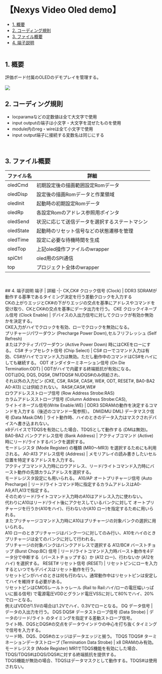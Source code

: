 <h1>【Nexys Video Oled demo】</h1>

- [1. 概要](#1-概要)
- [2. コーディング規則](#2-コーディング規則)
- [3. ファイル概要](#3-ファイル概要)
- [4. 端子説明](#4-端子説明)
</br></br>

## 1. 概要
評価ボード付属のOLEDのデモプレイを管理する。</br>
</br>
![](res/IMG_3552.jpg)
</br>

## 2. コーディング規則
- locparamaなどの定数値は全て大文字で使用</br>
- input outputの端子は小文字・大文字を混ぜたものを使用</br>
- module内のreg・wireは全て小文字で使用</br>
- input output端子に接続する変数名は同じにする</br>
</br>

## 3. ファイル概要
ファイル名 | 詳細
-|-
oledCmd | 初期設定後の描画範囲設定Romデータ
oledDisp | 設定後の描画Romデータと作業領域
oledInit | 起動時の初期設定Romデータ
oledRp | 各設定Romのアドレス参照用ポインタ
oledSend | 状況に応じて送信データを選択するステートマシン
oledState | 起動時のリセット信号などの状態遷移を管理
oledTime | 設定に必要な待機時間を生成
oledTop | 上記oled操作ファイルのwrapper
spiCtrl | oled用のSPI通信
top | プロジェクト全体のwrapper
</br>
</br>
## 4. 端子説明
端子 | 詳細
-|-
  CK,CK# クロック信号 (Clock) | DDR3 SDRAMが動作する基準であるタイミング決定を行う差動クロックを入力する</br>CKの上がりエッジとCK#の下がりエッジの交点を基準にアドレスやコマンドを受け取り、CKとCK#の交点を基準にデータ出力を行う。
 CKE クロックイネーブル信号 (Clock Enable) | デバイスの入出力信号に対してクロックが有効か無効かを決定する。</br>CKE入力がハイでクロックを有効、ローでクロックを無効になる。</br>プリチャージパワーダウン (Precharge Power Down),セルフリフレッシュ (Self Refresh) </br>またはアクティブパワーダウン (Active Power Down) 時にはCKEをローにする。
CS# チップセレクト信号 (Chip Select) | CS# ローでコマンド入力は有効、CS#がハイでコマンド入力は無効。ただし動作中のコマンドはCS#をハイにしても継続する。
ODT オンダイターミネーション信号 (On Die Termination:ODT) | ODTがハイで内蔵する終端抵抗が有効になる。</br>ODTはDQ, DQS, DQS#, DMTDQS# NUDQS#のみ供給され、</br>それ以外の入力ピン (CKE, CS#, RAS#, CAS#, WE#, ODT, RESET#, BA0-BA2 A0-A13) には供給されない。
RAS#,CAS#,WE#</br>ロウアドレスストローブ信号 (Row Address Strobe:RAS)</br>カラムアドレスストローブ信号 (Column Address Strobe:CAS),</br>ライトイネーブル信号(Write Enable:WE) | DDR3 SDRAMの動作を決定するコマンドを入力する（後述のコマンド一覧参照）。
DM(DMU DML) データマスク信号 (Data Mask:DM) | ライト動作時、ハイのときのデータ入力はマスクされデバイスへ書き込まれない。</br>x8デバイスでTDQSを有効にした場合、TDQSとして動作する (DMは無効)。
BA0-BA2 バンクアドレス信号 (Bank Address) | アクティブコマンド (Active) 時にリード/ライトするバンクを選択する。</br>モードレジスタ (Mode Register) の種類 (MR0～MR3) を選択するためにも利用される。
A0-A13 アドレス信号 (Address) | メモリアレイの読み書きしたいセル位置を特定するアドレスを入力する。 </br>アクティブコマンド入力時にロウアドレス、リード/ライトコマンド入力時にバースト動作の先頭カラムアドレスを選択する。</br>モードレジスタ設定にも用いられる。
A10/AP オートプリチャージ信号 (Auto Precharge) | リード/ライトコマンド時に指定するカラムアドレスはA0-A9,A11,A13で指定する。</br>そのためリード/ライトコマンド入力時のA10はアドレス入力に使わない。</br>代わりにA10はリード/ライト後にアクセスしているバンクに対して オートプリチャージを行うか(A10をハイ)、行わないか(A10 ロー)を指定するために用いられる。</br>またプリチャージコマンド入力時にA10はプリチャージの対象バンクの選択に用いられる。</br>A10 ローのときプリチャージはバンク一つに対してのみ行い、A10をハイのときプリチャージは全てのバンクに対して行われる。</br>プリチャージの対象バンクはバンクアドレスで選択する
A12/BC# バーストチョップ (Burst Chop:BC) 信号 | リード/ライトコマンド入力時バースト動作を4データ分で中断する（バーストチョップする）か (A12 ロー)、行わないか (A12をハイ) を選択する。
RESET# リセット信号 (RESET) | リセットピンにローを入力するといつでもデバイスはリセット動作を行う。</br>リセットピンがハイのときは何も行わない。通常動作中はリセットピンは安定してハイを維持する必要がある。</br>リセットピンはCMOSレールトゥレール (Rail to Rail:ハイ/ローの電圧幅いっぱいに振る信号) で電源電圧VDDとグランド電圧VSSに対して80%でハイ、20%でローとなる。</br>例えばVDDが1.5Vの場合は1.2Vでハイ、0.3Vでローとなる。
DQ データ信号 | データの入出力を行う。
DQS DQS# データストローブ信号 (Data Strobe) | データのリード/ライト のタイミングを指定する差動ストローブ信号。</br>ライト時、DQSとDQS#の交点をデータウインドウの中心を打ち抜くタイミングで信号を入力する。</br>リード時、DQS、DQS#のエッジはデータエッジと揃う。
TDQS TDQS# ターミネーションデータストローブ (Termination Data Strobe) | x8 DRAMのみ有効。モードレジスタ (Mode Register) MR1でTDQS機能を有効にした場合、</br>TDQS/TDQS#はDQS/DQS#に対する終端抵抗を提供する。</br>TDQS機能が無効の場合、TDQSはデータマスクとして動作する。TDQS#は使用されない。

</br>
